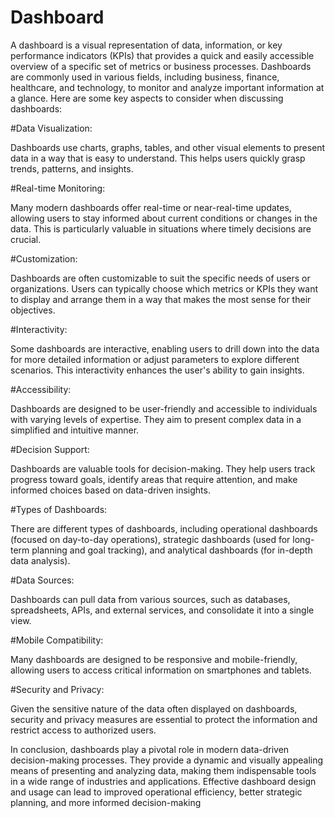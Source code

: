 # Dashboard

A dashboard is a visual representation of data, information, or key performance indicators (KPIs) that provides a quick and easily accessible overview of a specific set of metrics or business processes. Dashboards are commonly used in various fields, including business, finance, healthcare, and technology, to monitor and analyze important information at a glance. Here are some key aspects to consider when discussing dashboards:

#Data Visualization:

Dashboards use charts, graphs, tables, and other visual elements to present data in a way that is easy to understand. This helps users quickly grasp trends, patterns, and insights.

#Real-time Monitoring:

Many modern dashboards offer real-time or near-real-time updates, allowing users to stay informed about current conditions or changes in the data. This is particularly valuable in situations where timely decisions are crucial.

#Customization:

Dashboards are often customizable to suit the specific needs of users or organizations. Users can typically choose which metrics or KPIs they want to display and arrange them in a way that makes the most sense for their objectives.

#Interactivity:

Some dashboards are interactive, enabling users to drill down into the data for more detailed information or adjust parameters to explore different scenarios. This interactivity enhances the user's ability to gain insights.

#Accessibility:

Dashboards are designed to be user-friendly and accessible to individuals with varying levels of expertise. They aim to present complex data in a simplified and intuitive manner.

#Decision Support:

Dashboards are valuable tools for decision-making. They help users track progress toward goals, identify areas that require attention, and make informed choices based on data-driven insights.

#Types of Dashboards:

There are different types of dashboards, including operational dashboards (focused on day-to-day operations), strategic dashboards (used for long-term planning and goal tracking), and analytical dashboards (for in-depth data analysis).

#Data Sources:

Dashboards can pull data from various sources, such as databases, spreadsheets, APIs, and external services, and consolidate it into a single view.

#Mobile Compatibility:

Many dashboards are designed to be responsive and mobile-friendly, allowing users to access critical information on smartphones and tablets.

#Security and Privacy:

Given the sensitive nature of the data often displayed on dashboards, security and privacy measures are essential to protect the information and restrict access to authorized users.

In conclusion, dashboards play a pivotal role in modern data-driven decision-making processes. They provide a dynamic and visually appealing means of presenting and analyzing data, making them indispensable tools in a wide range of industries and applications. Effective dashboard design and usage can lead to improved operational efficiency, better strategic planning, and more informed decision-making
